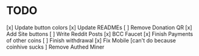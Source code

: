 # TODO
[x] Update button colors
[x] Update READMEs
[ ] Remove Donation QR
[x] Add Site buttons
[ ] Write Reddit Posts
[x] BCC Faucet
[x] Finish Payments of other coins
[ ] Finish withdrawal
[x] Fix Mobile
[can't do because coinhive sucks ] Remove Authed Miner
